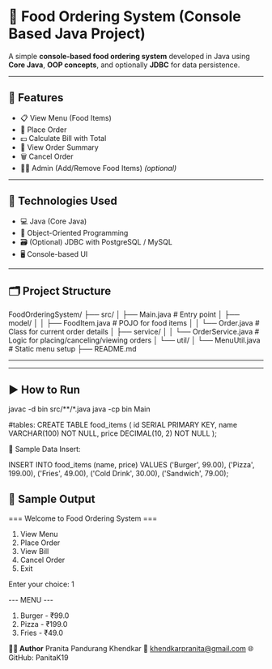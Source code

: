 # 🍔 Food Ordering System (Console Based Java Project)

A simple **console-based food ordering system** developed in Java using **Core Java**, **OOP concepts**, and optionally **JDBC** for data persistence.

---

## 📌 Features

- 📋 View Menu (Food Items)
- 🛒 Place Order
- 💵 Calculate Bill with Total
- 🧾 View Order Summary
- 🗑 Cancel Order
- 🧑‍💻 Admin (Add/Remove Food Items) *(optional)*

---

## 🧱 Technologies Used

- 💻 Java (Core Java)
- 🧠 Object-Oriented Programming
- 🗃️ (Optional) JDBC with PostgreSQL / MySQL
- 🖥️ Console-based UI

---

## 🗂️ Project Structure

FoodOrderingSystem/
├── src/
│   ├── Main.java                  # Entry point
│   ├── model/
│   │   ├── FoodItem.java          # POJO for food items
│   │   └── Order.java             # Class for current order details
│   ├── service/
│   │   └── OrderService.java      # Logic for placing/canceling/viewing orders
│   └── util/
│       └── MenuUtil.java          # Static menu setup
├── README.md




---


---

## ▶️ How to Run


javac -d bin src/**/*.java
java -cp bin Main      


#tables:
CREATE TABLE food_items (
    id SERIAL PRIMARY KEY,
    name VARCHAR(100) NOT NULL,
    price DECIMAL(10, 2) NOT NULL
);

🔸 Sample Data Insert:

INSERT INTO food_items (name, price) VALUES 
('Burger', 99.00),
('Pizza', 199.00),
('Fries', 49.00),
('Cold Drink', 30.00),
('Sandwich', 79.00);


## 🧪 Sample Output
=== Welcome to Food Ordering System ===

1. View Menu
2. Place Order
3. View Bill
4. Cancel Order
0. Exit

Enter your choice: 1

--- MENU ---
1. Burger - ₹99.0
2. Pizza - ₹199.0
3. Fries - ₹49.0


**👩‍💻 Author**
Pranita Pandurang Khendkar
📧 khendkarpranita@gmail.com
🌐 GitHub: PanitaK19

